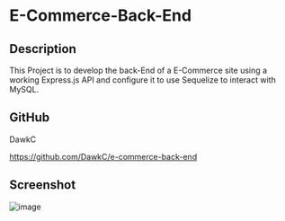 # E-Commerce-Back-End

## Description

This Project is to develop the back-End of a E-Commerce site using a working Express.js API and configure it to use Sequelize to interact with MySQL.

## GitHub

DawkC

https://github.com/DawkC/e-commerce-back-end


## Screenshot 

![image](https://user-images.githubusercontent.com/83977228/134066210-9fb1e8e4-4250-401e-999d-53cd451ab03f.png)
